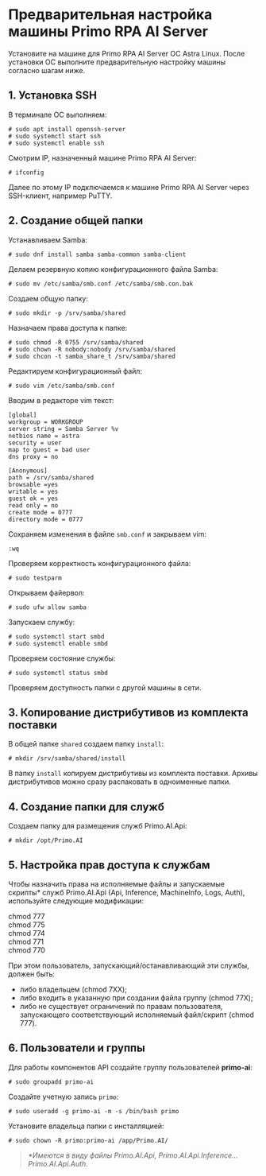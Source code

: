 # Предварительная настройка машины Primo RPA AI Server

Установите на машине для Primo RPA AI Server ОС Astra Linux. После установки ОС выполните предварительную настройку машины согласно шагам ниже.

## 1. Установка SSH

В терминале ОС выполняем:
```
# sudo apt install openssh-server
# sudo systemctl start ssh
# sudo systemctl enable ssh
```
Смотрим IP, назначенный машине Primo RPA AI Server:
```
# ifconfig
```

Далее по этому IP подключаемся к машине Primo RPA AI Server через SSH-клиент, например PuTTY.


## 2. Создание общей папки

Устанавливаем Samba:
```
# sudo dnf install samba samba-common samba-client
```

Делаем резервную копию конфигурационного файла Samba:
```
# sudo mv /etc/samba/smb.conf /etc/samba/smb.con.bak
```

Создаем общую папку:
```
# sudo mkdir -p /srv/samba/shared
```

Назначаем права доступа к папке:
```
# sudo chmod -R 0755 /srv/samba/shared
# sudo chown -R nobody:nobody /srv/samba/shared
# sudo chcon -t samba_share_t /srv/samba/shared
```

Редактируем конфигурационный файл:
```
# sudo vim /etc/samba/smb.conf
```

Вводим в редакторе vim текст:
 ```
[global]
workgroup = WORKGROUP
server string = Samba Server %v
netbios name = astra
security = user
map to guest = bad user
dns proxy = no

[Anonymous]
path = /srv/samba/shared
browsable =yes
writable = yes
guest ok = yes
read only = no
create mode = 0777
directory mode = 0777
```

Сохраняем изменения в файле `smb.conf` и закрываем vim:
```
:wq
```

Проверяем корректность конфигурационного файла:
```
# sudo testparm
```

Открываем файервол:
```
# sudo ufw allow samba
```

Запускаем службу:
```
# sudo systemctl start smbd
# sudo systemctl enable smbd
```

Проверяем состояние службы:
```
# sudo systemctl status smbd
```
Проверяем доступность папки с другой машины в сети.


## 3. Копирование дистрибутивов из комплекта поставки

В общей папке `shared` создаем папку `install`:
```
# mkdir /srv/samba/shared/install
```
В папку `install` копируем дистрибутивы из комплекта поставки. Архивы дистрибутивов можно сразу распаковать в одноименные папки.


## 4. Создание папки для служб 

Создаем папку для размещения служб Primo.AI.Api:
```
# mkdir /opt/Primo.AI
```

## 5. Настройка прав доступа к службам

Чтобы назначить права на исполняемые файлы и запускаемые скрипты\* служб Primo.AI.Api (Api, Inference, MachineInfo, Logs, Auth), используйте следующие модификации:

chmod 777\
chmod 775\
chmod 774\
chmod 771\
chmod 770

При этом пользователь, запускающий/останавливающий эти службы, должен быть:
* либо владельцем (chmod 7XX);
* либо входить в указанную при создании файла группу (chmod 77X);
* либо не существует ограничений по правам пользователя, запускающего соответствующий исполняемый файл/скрипт (chmod 777).


## 6.	Пользователи и группы

Для работы компонентов API создайте группу пользователей **primo-ai**:
```
# sudo groupadd primo-ai
```
Создайте учетную запись `primo`:
```
# sudo useradd -g primo-ai -m -s /bin/bash primo
```

Установите владельца папки с инсталляцией:
```
# sudo chown -R primo:primo-ai /app/Primo.AI/
```

>*\*Имеются в виду файлы Primo.AI.Api, Primo.AI.Api.Inference... Primo.AI.Api.Auth*.
